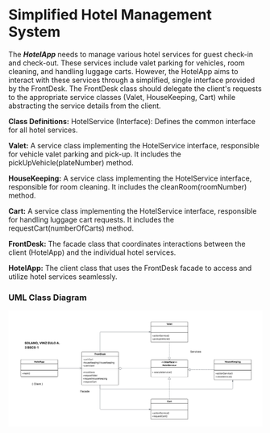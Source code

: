 # Simplified Hotel Management System
The **_HotelApp_** needs to manage various hotel services for guest check-in and check-out. These services include valet parking for vehicles, room cleaning, and handling luggage carts. However, the HotelApp aims to interact with these services through a simplified, single interface provided by the FrontDesk. The FrontDesk class should delegate the client's requests to the appropriate service classes (Valet, HouseKeeping, Cart) while abstracting the service details from the client.

**Class Definitions:**
HotelService (Interface): Defines the common interface for all hotel services.

**Valet:** A service class implementing the HotelService interface, responsible for vehicle valet parking and pick-up. It includes the pickUpVehicle(plateNumber) method.

**HouseKeeping:** A service class implementing the HotelService interface, responsible for room cleaning. It includes the cleanRoom(roomNumber) method.

**Cart:** A service class implementing the HotelService interface, responsible for handling luggage cart requests. It includes the requestCart(numberOfCarts) method.

**FrontDesk:** The facade class that coordinates interactions between the client (HotelApp) and the individual hotel services.

**HotelApp:** The client class that uses the FrontDesk facade to access and utilize hotel services seamlessly.

### UML Class Diagram
![Facade Pattern - UML Class Diagram](src/FP_UML.png)
